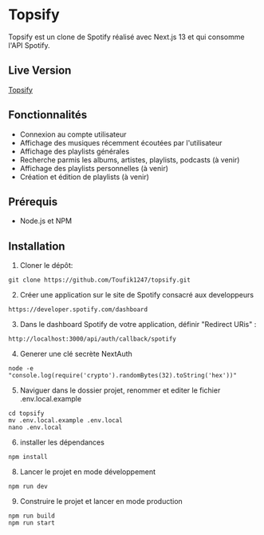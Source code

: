 # Topsify

Topsify est un clone de Spotify réalisé avec Next.js 13 et qui consomme l'API Spotify.

## Live Version

[Topsify](https://topsify.2screens.dev/)

## Fonctionnalités

- Connexion au compte utilisateur
- Affichage des musiques récemment écoutées par l'utilisateur
- Affichage des playlists générales
- Recherche parmis les albums, artistes, playlists, podcasts (à venir)
- Affichage des playlists personnelles (à venir)
- Création et édition de playlists (à venir)

## Prérequis

- Node.js et NPM

## Installation

1. Cloner le dépôt:

```
git clone https://github.com/Toufik1247/topsify.git
```

2. Créer une application sur le site de Spotify consacré aux developpeurs 

```
https://developer.spotify.com/dashboard
```

3. Dans le dashboard Spotify de votre application, définir "Redirect URis" : 

```
http://localhost:3000/api/auth/callback/spotify
```

4. Generer une clé secrète NextAuth

```
node -e "console.log(require('crypto').randomBytes(32).toString('hex'))"
```

5. Naviguer dans le dossier projet, renommer et editer le fichier .env.local.example

```
cd topsify
mv .env.local.example .env.local
nano .env.local
```

6. installer les dépendances

```
npm install
```

8. Lancer le projet en mode développement

```
npm run dev
```

9. Construire le projet et lancer en mode production

```
npm run build
npm run start
```

